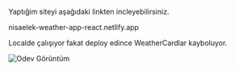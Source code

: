 Yaptığim siteyi aşağıdaki linkten incleyebilirsiniz.

nisaelek-weather-app-react.netlify.app

Localde çalışıyor fakat deploy edince WeatherCardlar kayboluyor.

![Odev Görüntüm](https://github.com/nisaelek]/odev-3-weather-app-nisaelek/src/ss.JPG)

